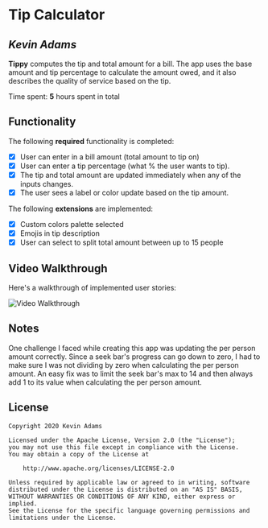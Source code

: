 # Tip Calculator 

## *Kevin Adams*

**Tippy** computes the tip and total amount for a bill. The app uses the base amount and tip percentage to calculate the amount owed, and it also describes the quality of service based on the tip.

Time spent: **5** hours spent in total

## Functionality 

The following **required** functionality is completed:

* [X] User can enter in a bill amount (total amount to tip on)
* [X] User can enter a tip percentage (what % the user wants to tip).
* [X] The tip and total amount are updated immediately when any of the inputs changes.
* [X] The user sees a label or color update based on the tip amount. 

The following **extensions** are implemented:

* [X] Custom colors palette selected
* [X] Emojis in tip description
* [X] User can select to split total amount between up to 15 people

## Video Walkthrough

Here's a walkthrough of implemented user stories:

<img src='https://i.imgur.com/pGnccm9.gif' title='Video Walkthrough' width='' alt='Video Walkthrough' />

## Notes

One challenge I faced while creating this app was updating the per person amount correctly. Since a seek bar's progress can go down to zero, I had to make sure I was not dividing by zero when calculating the per person amount. An easy fix was to limit the seek bar's max to 14 and then always add 1 to its value when calculating the per person amount.

## License

    Copyright 2020 Kevin Adams

    Licensed under the Apache License, Version 2.0 (the "License");
    you may not use this file except in compliance with the License.
    You may obtain a copy of the License at

        http://www.apache.org/licenses/LICENSE-2.0

    Unless required by applicable law or agreed to in writing, software
    distributed under the License is distributed on an "AS IS" BASIS,
    WITHOUT WARRANTIES OR CONDITIONS OF ANY KIND, either express or implied.
    See the License for the specific language governing permissions and
    limitations under the License.
